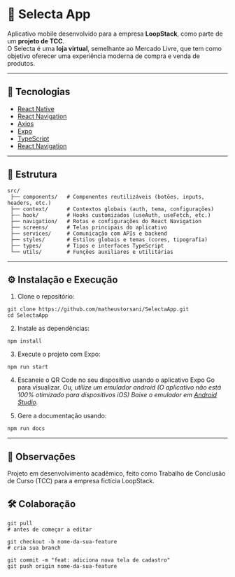 # 🛒 Selecta App  

Aplicativo mobile desenvolvido para a empresa **LoopStack**, como parte de um **projeto de TCC**.  
O Selecta é uma **loja virtual**, semelhante ao Mercado Livre, que tem como objetivo oferecer uma experiência moderna de compra e venda de produtos. 

---

## 🚀 Tecnologias  

- [React Native](https://reactnative.dev/)
- [React Navigation](https://reactnavigation.org/)
- [Axios](https://axios-http.com/ptbr/docs/intro)
- [Expo](https://expo.dev/)  
- [TypeScript](https://www.typescriptlang.org/)  
- [React Navigation](https://reactnavigation.org/)

--- 

## 🧱 Estrutura
```
src/
 ├── components/   # Componentes reutilizáveis (botões, inputs, headers, etc.)
 ├── context/      # Contextos globais (auth, tema, configurações)
 ├── hook/         # Hooks customizados (useAuth, useFetch, etc.)
 ├── navigation/   # Rotas e configurações do React Navigation
 ├── screens/      # Telas principais do aplicativo
 ├── services/     # Comunicação com APIs e backend
 ├── styles/       # Estilos globais e temas (cores, tipografia)
 ├── types/        # Tipos e interfaces TypeScript
 └── utils/        # Funções auxiliares e utilitárias
```

---

## ⚙️ Instalação e Execução

1. Clone o repositório:
```
git clone https://github.com/matheustorsani/SelectaApp.git
cd SelectaApp
```

2. Instale as dependências:


```
npm install
```

3. Execute o projeto com Expo:


```
npm run start
```
4. Escaneie o QR Code no seu dispositivo usando o aplicativo Expo Go para visualizar.
_Ou, utilize um emulador android (O aplicativo não está 100% otimizado para dispositivos iOS) Baixe o emulador em [Android Studio](https://developer.android.com/studio?hl=pt-br)._

5. Gere a documentação usando: 


```
npm run docs
```
---

## 📌 Observações

Projeto em desenvolvimento acadêmico, feito como Trabalho de Conclusão de Curso (TCC) para a empresa fictícia LoopStack.

## 🛠️ Colaboração
```
git pull
# antes de começar a editar

git checkout -b nome-da-sua-feature
# cria sua branch

git commit -m "feat: adiciona nova tela de cadastro"
git push origin nome-da-sua-feature
```